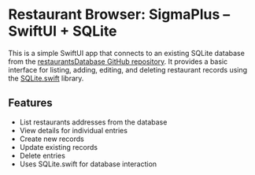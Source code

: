 # Restaurant Browser: SigmaPlus – SwiftUI + SQLite

This is a simple SwiftUI app that connects to an existing SQLite database from the [restaurantsDatabase GitHub repository](https://github.com/Matix57/restaurantsDatabase). It provides a basic interface for listing, adding, editing, and deleting restaurant records using the [SQLite.swift](https://github.com/stephencelis/SQLite.swift) library.

## Features

- List restaurants addresses from the database
- View details for individual entries
- Create new records
- Update existing records
- Delete entries
- Uses SQLite.swift for database interaction
